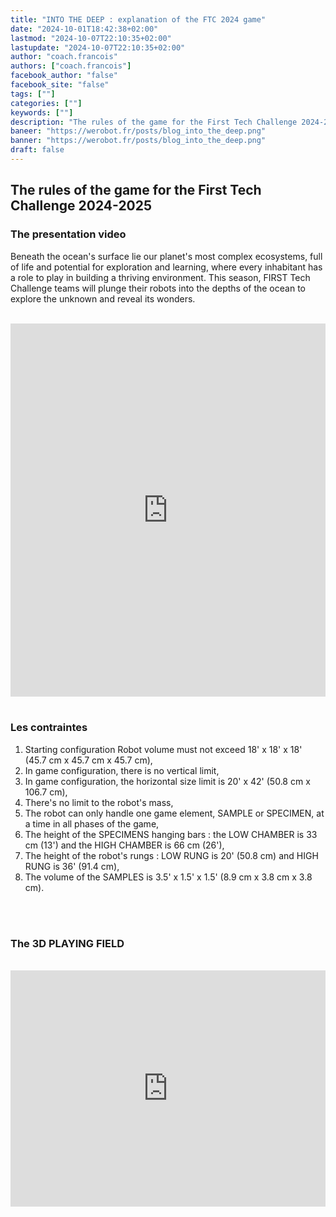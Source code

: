 ```yaml
---
title: "INTO THE DEEP : explanation of the FTC 2024 game"
date: "2024-10-01T18:42:38+02:00"
lastmod: "2024-10-07T22:10:35+02:00"
lastupdate: "2024-10-07T22:10:35+02:00"
author: "coach.francois"
authors: ["coach.francois"]
facebook_author: "false"
facebook_site: "false"
tags: [""]
categories: [""]
keywords: [""]
description: "The rules of the game for the First Tech Challenge 2024-2025"
baneer: "https://werobot.fr/posts/blog_into_the_deep.png"
banner: "https://werobot.fr/posts/blog_into_the_deep.png"
draft: false
---
```

## The rules of the game for the First Tech Challenge 2024-2025

### The presentation video

Beneath the ocean's surface lie our planet's most complex ecosystems, full of life and potential for exploration and learning, where every inhabitant has a role to play in building a thriving environment. This season, FIRST Tech Challenge teams will plunge their robots into the depths of the ocean to explore the unknown and reveal its wonders.

<br>
<iframe class="youtube-player" width="100%" height="597" src="https://www.youtube.com/embed/ewlDPvRK4U4?version=3&amp;rel=1&amp;showsearch=0&amp;showinfo=1&amp;iv_load_policy=1&amp;fs=1&amp;hl=fr-FR&amp;autohide=2&amp;wmode=transparent" allowfullscreen="true" style="border:0;" sandbox="allow-scripts allow-same-origin allow-popups allow-presentation allow-popups-to-escape-sandbox"></iframe>
<br><br>

### Les contraintes
1. Starting configuration Robot volume must not exceed 18' x 18' x 18' (45.7 cm x 45.7 cm x 45.7 cm), <br>
2. In game configuration, there is no vertical limit, <br>
3. In game configuration, the horizontal size limit is 20' x 42' (50.8 cm x 106.7 cm), <br>
4. There's no limit to the robot's mass, <br>
5. The robot can only handle one game element, SAMPLE or SPECIMEN, at a time in all phases of the game, <br>
6. The height of the SPECIMENS hanging bars : the LOW CHAMBER is 33 cm (13') and the HIGH CHAMBER is 66 cm (26'), <br>
7. The height of the robot's rungs : LOW RUNG is 20' (50.8 cm) and HIGH RUNG is 36' (91.4 cm), <br>
8. The volume of the SAMPLES is 3.5' x 1.5' x 1.5' (8.9 cm x 3.8 cm x 3.8 cm).
 
<br><br>


### The 3D PLAYING FIELD

<br>
<div style="
	position: relative;
	width: 100%;
	overflow: hidden;
	padding-top: 100%;
	"> 
  <iframe src="https://a360.co/4eH9Pwo" style="
	position: absolute;
	top: 0;
  	left: 0;
  	bottom: 0;
  	right: 0;
  	width: 100%;
  	height: 75%;
  	border: none;
	">
</iframe>
</div>







